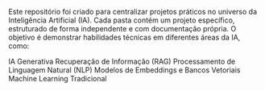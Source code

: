 Este repositório foi criado para centralizar projetos práticos no universo da Inteligência Artificial (IA). Cada pasta contém um projeto específico, estruturado de forma independente e com documentação própria.
O objetivo é demonstrar habilidades técnicas em diferentes áreas da IA, como:

IA Generativa
Recuperação de Informação (RAG)
Processamento de Linguagem Natural (NLP)
Modelos de Embeddings e Bancos Vetoriais
Machine Learning Tradicional
